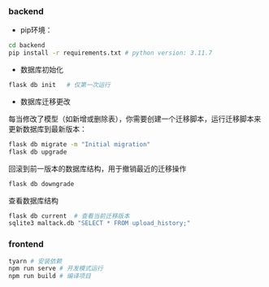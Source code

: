 ### backend

- pip环境：
```bash
cd backend
pip install -r requirements.txt # python version: 3.11.7
```

- 数据库初始化
```bash
flask db init   # 仅第一次运行
```

- 数据库迁移更改

每当修改了模型（如新增或删除表），你需要创建一个迁移脚本，运行迁移脚本来更新数据库到最新版本：
```bash
flask db migrate -m "Initial migration"
flask db upgrade
```

回滚到前一版本的数据库结构，用于撤销最近的迁移操作
```bash
flask db downgrade
```
查看数据库结构
```bash
flask db current  # 查看当前迁移版本
sqlite3 maltack.db "SELECT * FROM upload_history;"
```


### frontend

```bash
tyarn # 安装依赖
npm run serve # 开发模式运行
npm run build # 编译项目
```
